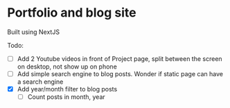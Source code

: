 # Portfolio and blog site
Built using NextJS

Todo:
- [ ] Add 2 Youtube videos in front of Project page, split between the screen on desktop,
not show up on phone 
- [ ] Add simple search engine to blog posts.
Wonder if static page can have a search engine
- [x] Add year/month filter to blog posts
  - [ ] Count posts in month, year